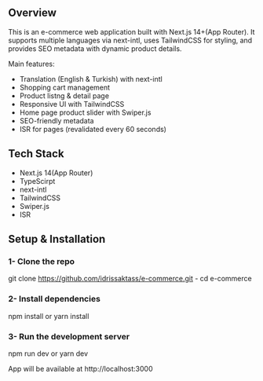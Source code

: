 ## Overview
This is an e-commerce web application built with Next.js 14+(App Router). It supports multiple languages via next-intl, uses TailwindCSS for styling, and provides SEO metadata with dynamic product details.

Main features:

- Translation (English & Turkish) with next-intl
- Shopping cart management
- Product listng & detail page
- Responsive UI with TailwindCSS
- Home page product slider with Swiper.js
- SEO-friendly metadata
- ISR for pages (revalidated every 60 seconds)

## Tech Stack

- Next.js 14(App Router)
- TypeScirpt
- next-intl
- TailwindCSS
- Swiper.js
- ISR

## Setup & Installation
### 1- Clone the repo
git clone https://github.com/idrissaktass/e-commerce.git - cd e-commerce
### 2- Install dependencies
npm install or yarn install
### 3- Run the development server
npm run dev or yarn dev

App will be available at http://localhost:3000
  
 
